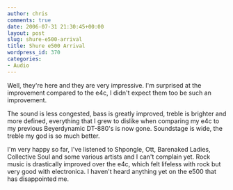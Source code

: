 ```yaml
---
author: chris
comments: true
date: 2006-07-31 21:30:45+00:00
layout: post
slug: shure-e500-arrival
title: Shure e500 Arrival
wordpress_id: 370
categories:
- Audio
---
```


Well, they're here and they are very impressive. I'm surprised at the improvement compared to the e4c, I didn't expect them too be such an improvement.

The sound is less congested, bass is greatly improved, treble is brighter and more defined, everything that I grew to dislike when comparing my e4c to my previous Beyerdynamic DT-880's is now gone. Soundstage is wide, the treble my god is so much better.

I'm very happy so far, I've listened to Shpongle, Ott, Barenaked Ladies, Collective Soul and some various artists and I can't complain yet. Rock music is drastically improved over the e4c, which felt lifeless with rock but very good with electronica. I haven't heard anything yet on the e500 that has disappointed me.
